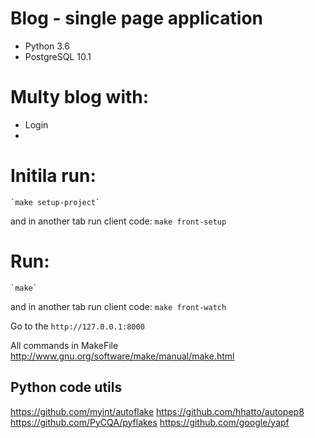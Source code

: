 # Blog - single page application
* Python 3.6
* PostgreSQL 10.1

# Multy blog with:
* Login
* 
# 

# Initila run:
	`make setup-project`
and in another tab run client code:
	`make front-setup`

# Run:
	`make`
and in another tab run client code:
	`make front-watch`

Go to the `http://127.0.0.1:8000`

All commands in MakeFile 
http://www.gnu.org/software/make/manual/make.html

## Python code utils
https://github.com/myint/autoflake
https://github.com/hhatto/autopep8
https://github.com/PyCQA/pyflakes
https://github.com/google/yapf
